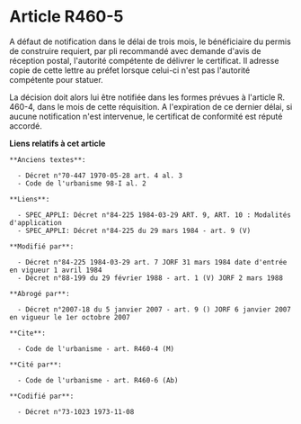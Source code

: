 # Article R460-5

A défaut de notification dans le délai de trois mois, le bénéficiaire du permis de construire requiert, par pli recommandé
avec demande d'avis de réception postal, l'autorité compétente de délivrer le certificat. Il adresse copie de cette lettre au
préfet lorsque celui-ci n'est pas l'autorité compétente pour statuer.

La décision doit alors lui être notifiée dans les formes prévues à l'article R. 460-4, dans le mois de cette réquisition. A
l'expiration de ce dernier délai, si aucune notification n'est intervenue, le certificat de conformité est réputé accordé.

**Liens relatifs à cet article**

	**Anciens textes**:

	  - Décret n°70-447 1970-05-28 art. 4 al. 3
	  - Code de l'urbanisme 98-I al. 2

	**Liens**:

	  - SPEC_APPLI: Décret n°84-225 1984-03-29 ART. 9, ART. 10 : Modalités d'application
	  - SPEC_APPLI: Décret n°84-225 du 29 mars 1984 - art. 9 (V)

	**Modifié par**:

	  - Décret n°84-225 1984-03-29 art. 7 JORF 31 mars 1984 date d'entrée en vigueur 1 avril 1984
	  - Décret n°88-199 du 29 février 1988 - art. 1 (V) JORF 2 mars 1988

	**Abrogé par**:

	  - Décret n°2007-18 du 5 janvier 2007 - art. 9 () JORF 6 janvier 2007 en vigueur le 1er octobre 2007

	**Cite**:

	  - Code de l'urbanisme - art. R460-4 (M)

	**Cité par**:

	  - Code de l'urbanisme - art. R460-6 (Ab)

	**Codifié par**:

	  - Décret n°73-1023 1973-11-08
